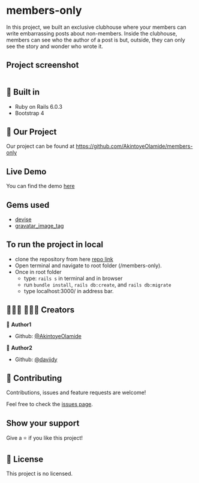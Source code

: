 # members-only
In this project, we built an exclusive clubhouse where your members can write embarrassing posts about non-members. Inside the clubhouse, members can see who the author of a post is but, outside, they can only see the story and wonder who wrote it.

## Project screenshot
<img alt="" src=""/>

## 🔨 Built in

- Ruby on Rails 6.0.3
- Bootstrap 4

## 🚀 Our Project

Our project can be found at https://github.com/AkintoyeOlamide/members-only

## Live Demo

You can find the demo [here](https://protected-castle-42557.herokuapp.com/)

## Gems used

- [devise](https://rubygems.org/gems/devise)
- [gravatar_image_tag](https://rubygems.org/gems/gravatar_image_tag)

## To run the project in local

- clone the repository from here [repo link](https://github.com/AkintoyeOlamide/members-only)
- Open terminal and navigate to root folder (/members-only).
- Once in root folder
  - type: `rails s` in terminal and in browser
  - run `bundle install`, `rails db:create`, and `rails db:migrate`
  - type localhost:3000/ in address bar.

## 👨🏽‍💻 👨🏿‍💻 Creators

👤 **Author1**

- Github: [@AkintoyeOlamide](https://github.com/AkintoyeOlamide)

👤 **Author2**

- Github: [@daviidy](https://github.com/daviidy)

## 🤝 Contributing

Contributions, issues and feature requests are welcome!

Feel free to check the [issues page](https://github.com/daviidy/Micro-Reddit/issues).

## Show your support

Give a ⭐️ if you like this project!

## 📝 License

This project is no licensed.
